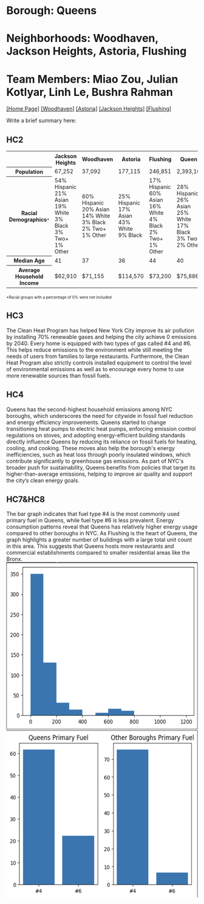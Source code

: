 # Borough: Queens
# Neighborhoods: Woodhaven, Jackson Heights, Astoria, Flushing
# Team Members: Miao Zou, Julian Kotlyar, Linh Le, Bushra Rahman
<a href='https://bushrarahman.github.io/Queens_HC11/'> [Home Page]</a> <a href='https://bushrarahman.github.io/Queens_HC11/Woodhaven.html'> [Woodhaven]</a> <a href='https://bushrarahman.github.io/Queens_HC11/astoria.html'> [Astoria]</a> <a href='https://bushrarahman.github.io/Queens_HC11/Jackson_Heights.html'> [Jackson Heights]</a> <a href='https://bushrarahman.github.io/Queens_HC11/flushing.html'> [Flushing]</a> <br>

<p> Write a brief summary here:</p>
<H2>HC2</H2>
<table width="100%">
  <tr>
    <th width="20%"></th>
    <th width="16%">Jackson Heights</th>
    <th width="16%">Woodhaven</th>
    <th width="16%">Astoria</th>
    <th width="16%">Flushing</th>
    <th width="16%">Queens</th>
  </tr>
  <tr>
    <th>Population</th>
    <td>67,252</td>
    <td>37,092</td>
    <td>177,115</td>
    <td>246,851</td>
    <td>2,393,104</td>
  </tr>
  <tr>
    <th>Racial Demographics<span style="font-size:10px;">*</span></th>
    <td>54% Hispanic<br>21% Asian<br>19% White<br>3% Black<br>3% Two+<br>1% Other</td>
    <td>60% Hispanic<br>20% Asian<br>14% White<br>3% Black<br>2% Two+<br>1% Other</td>
    <td>25% Hispanic<br>17% Asian<br>43% White<br>9% Black</td>
    <td>17% Hispanic<br>60% Asian<br>16% White<br>4% Black<br>2% Two+<br>1% Other</td>
    <td>28% Hispanic<br>26% Asian<br>25% White<br>17% Black<br>3% Two+<br>2% Other</td>
  </tr>
  <tr>
    <th>Median Age</th>
    <td>41</td>
    <td>37</td>
    <td>36</td>
    <td>44</td>
    <td>40</td>
  </tr>
  <tr>
    <th>Average Household Income</th>
    <td>$62,910</td>
    <td>$71,155</td>
    <td>$114,570</td>
    <td>$73,200</td>
    <td>$75,886</td>
  </tr>
</table>
<span style="font-size:10px;">*Racial groups with a percentage of 0% were not included</span>
<H2>HC3</H2>
The Clean Heat Program has helped New York City improve its air pollution by installing 70% renewable gases and helping the city achieve 0 emissions by 2040. Every home is equipped with two types of gas called #4 and #6. This helps reduce emissions to the environment while still meeting the needs of users from families to large restaurants. Furthermore, the Clean Heat Program also strictly controls installed equipment to control the level of environmental emissions as well as to encourage every home to use more renewable sources than fossil fuels.
<H2>HC4</H2>
Queens has the second-highest household emissions among NYC boroughs, which underscores the need for citywide in fossil fuel reduction and energy efficiency improvements. Queens started to change transitioning heat pumps to electric heat pumps, enforcing emission control regulations on stoves, and adopting energy-efficient building standards directly influence Queens by reducing its reliance on fossil fuels for heating, cooling, and cooking. These moves also help the borough's energy inefficiencies, such as heat loss through poorly insulated windows, which contribute significantly to greenhouse gas emissions. As part of NYC's broader push for sustainability, Queens benefits from policies that target its higher-than-average emissions, helping to improve air quality and support the city’s clean energy goals.
<H2>HC7&HC8</H2>
The bar graph indicates that fuel type #4 is the most commonly used primary fuel in Queens, while fuel type #6 is less prevalent. Energy consumption patterns reveal that Queens has relatively higher energy usage compared to other boroughs in NYC. As Flushing is the heart of Queens, the graph highlights a greater number of buildings with a large total unit count in this area. This suggests that Queens hosts more restaurants and commercial establishments compared to smaller residential areas like the Bronx.
<img src="Total Units(Queens).png" width="650" height="440"> 
<img src="Primary Fuel(Queens).png" width = "650" height = "440">


